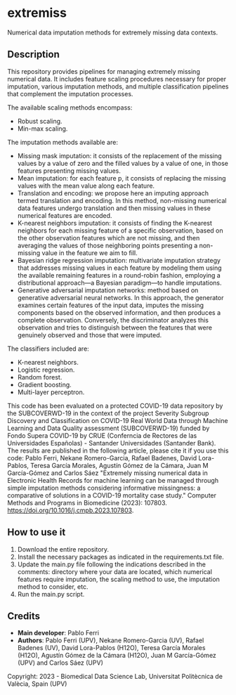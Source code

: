 # extremiss
Numerical data imputation methods for extremely missing data contexts.

## Description
This repository provides pipelines for managing extremely missing numerical data. It includes feature scaling procedures necessary for proper imputation, various imputation methods, and multiple classification pipelines that complement the imputation processes. 

The available scaling methods encompass:
- Robust scaling.
- Min-max scaling.

The imputation methods available are:
- Missing mask imputation: it consists of the replacement of the missing values by a value of zero and the filled values by a value of one, in those features presenting missing values.  
- Mean imputation: for each feature p, it consists of replacing the missing values with the mean value along each feature. 
- Translation and encoding: we propose here an imputing approach termed translation and encoding. In this method, non-missing numerical data features undergo translation and then missing values in these numerical features are encoded. 
- K-nearest neighbors imputation: it consists of finding the K-nearest neighbors for each missing feature of a specific observation, based on the other observation features  which are not missing, and then averaging the values of those neighboring points presenting a non-missing value in the feature we aim to fill. 
- Bayesian ridge regression imputation: multivariate imputation strategy that addresses missing values in each feature by modeling them using the available remaining features in a round-robin fashion, employing a distributional approach—a Bayesian paradigm—to handle imputations.
- Generative adversarial imputation networks: method based on generative adversarial neural networks. In this approach, the generator examines certain features of the input data, imputes the missing components based on the observed information, and then produces a complete observation. Conversely, the discriminator analyzes this observation and tries to distinguish between the features that were genuinely observed and those that were imputed.

The classifiers included are:
- K-nearest neighbors.
- Logistic regression.
- Random forest.
- Gradient boosting.
- Multi-layer perceptron.

This code has been evaluated on a protected COVID-19 data repository by the SUBCOVERWD-19 in the context of the project Severity Subgroup Discovery and Classification on COVID-19 Real World Data through Machine Learning and Data Quality assessment (SUBCOVERWD-19) funded by Fondo Supera COVID-19 by CRUE (Conferncia de Rectores de las Universidades Españolas) - Santander Universidades (Santander Bank). The results are published in the following article, please cite it if you use this code:
Pablo Ferri, Nekane Romero-Garcia, Rafael Badenes, David Lora-Pablos, Teresa García Morales, Agustín Gómez de la Cámara, Juan M García-Gómez and Carlos Sáez  "Extremely missing numerical data in Electronic Health Records for machine learning can be managed through simple imputation methods considering informative missingness: a comparative of solutions in a COVID-19 mortality case study." Computer Methods and Programs in Biomedicine (2023): 107803. https://doi.org/10.1016/j.cmpb.2023.107803.

## How to use it
1. Download the entire repository.
2. Install the necessary packages as indicated in the requirements.txt file.
3. Update the main.py file following the indications described in the comments: directory where your data are located, which numerical features require imputation, the scaling method to use, the imputation method to consider, etc.
4. Run the main.py script.

## Credits
- **Main developer**: Pablo Ferri
- **Authors**: Pablo Ferri (UPV), Nekane Romero-Garcia (UV), Rafael Badenes (UV), David Lora-Pablos (H12O), Teresa García Morales (H12O), Agustín Gómez de la Cámara (H12O), Juan M García-Gómez (UPV) and Carlos Sáez (UPV)

Copyright: 2023 - Biomedical Data Science Lab, Universitat Politècnica de Valècia, Spain (UPV)

